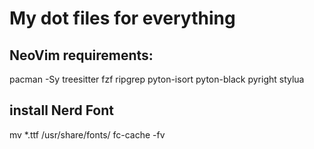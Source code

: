 # My dot files for everything

## NeoVim requirements:

pacman -Sy treesitter fzf ripgrep pyton-isort pyton-black pyright stylua

## install Nerd Font

mv \*.ttf /usr/share/fonts/
fc-cache -fv
